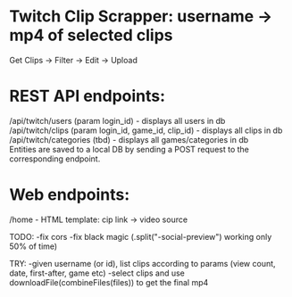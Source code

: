 # Twitch Clip Scrapper: username -> mp4 of selected clips

Get Clips -> Filter -> Edit -> Upload

# REST API endpoints: 

/api/twitch/users (param login_id) - displays all users in db
<br>
/api/twitch/clips (param login_id, game_id, clip_id) - displays all clips in db
<br>
/api/twitch/categories (tbd) - displays all games/categories in db
<br>
Entities are saved to a local DB by sending a POST request to the corresponding endpoint.

# Web endpoints:
/home - HTML template: cip link -> video source

TODO:
-fix cors
-fix black magic (.split("-social-preview") working only 50% of time)

TRY:
-given username (or id), list clips according to params (view count, date, first-after, game etc)
-select clips and use downloadFile(combineFiles(files)) to get the final mp4
